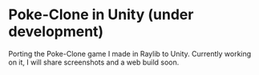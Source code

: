 # Poke-Clone in Unity (under development)
Porting the Poke-Clone game I made in Raylib to Unity. Currently working on it, I will share screenshots and a web build soon. 
